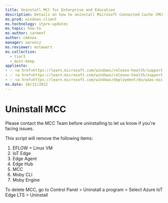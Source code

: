 ```yaml
---
title: Uninstall MCC for Enterprise and Education
description: Details on how to uninstall Microsoft Connected Cache (MCC) for Enterprise and Education for your environment.
ms.prod: windows-client
ms.technology: itpro-updates
ms.topic: how-to
ms.author: carmenf
author: cmknox
manager: aaroncz
ms.reviewer: mstewart
ms.collection:
  - tier3
  - must-keep
appliesto: 
- ✅ <a href=https://learn.microsoft.com/windows/release-health/supported-versions-windows-client target=_blank>Windows 11</a>
- ✅ <a href=https://learn.microsoft.com/windows/release-health/supported-versions-windows-client target=_blank>Windows 10</a>
- ✅ <a href=https://learn.microsoft.com/windows/deployment/do/waas-microsoft-connected-cache target=_blank>Microsoft Connected Cache for Enterprise and Education</a> 
ms.date: 10/12/2022
---
```


<!-- Customers will no longer update the private preview and instead install public preview
# Update or uninstall Microsoft Connected Cache for Enterprise and Education

Throughout the preview phase, we'll send you security and feature updates for MCC. Follow these steps to perform the update.

## Update MCC

Run the following command with the **arguments** we provided in the email to update your MCC:

```powershell
# .\updatemcc.ps1 version="**\<VERSION\>**" tenantid="**\<TENANTID\>**" customerid="**\<CUSTOMERID\>**" cachenodeid="**\<CACHENODEID\>**" customerkey="**\<CUSTOMERKEY\>**"
```

For example:

```powershell
# .\updatemcc.ps1 version="msconnectedcacheprod.azurecr.io/mcc/linux/iot/mcc-ubuntu-iot-amd64:1.2.1.659" tenantid="799a999aa-99a1-99aa-99aa-9a9aa099db99" customerid="99a999aa-99a1-99aa-99aa-9aaa9aaa0saa" cachenodeid=" aa99aaaa-999a-9aas-99aa99daaa99 " customerkey="a99d999a-aaaa-aa99-0999aaaa99a"
```
-->
# Uninstall MCC

Please contact the MCC Team before uninstalling to let us know if you're facing issues.

This script will remove the following items:

1. EFLOW + Linux VM
1. IoT Edge
1. Edge Agent
1. Edge Hub
1. MCC
1. Moby CLI
1. Moby Engine

To delete MCC, go to Control Panel \> Uninstall a program \> Select Azure IoT
Edge LTS \> Uninstall
